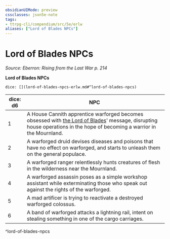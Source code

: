 ```yaml
---
obsidianUIMode: preview
cssclasses: json5e-note
tags:
- ttrpg-cli/compendium/src/5e/erlw
aliases: ["Lord of Blades NPCs"]
---
```

# Lord of Blades NPCs
*Source: Eberron: Rising from the Last War p. 214* 

**Lord of Blades NPCs**

`dice: [](lord-of-blades-npcs-erlw.md#^lord-of-blades-npcs)`

| dice: d6 | NPC |
|----------|-----|
| 1 | A House Cannith apprentice warforged becomes obsessed with [the Lord of Blades](Misc%20Files/CLI/compendium/bestiary/npc/the-lord-of-blades-erlw.md)' message, disrupting house operations in the hope of becoming a warrior in the Mournland. |
| 2 | A warforged druid devises diseases and poisons that have no effect on warforged, and starts to unleash them on the general populace. |
| 3 | A warforged ranger relentlessly hunts creatures of flesh in the wilderness near the Mournland. |
| 4 | A warforged assassin poses as a simple workshop assistant while exterminating those who speak out against the rights of the warforged. |
| 5 | A mad artificer is trying to reactivate a destroyed warforged colossus. |
| 6 | A band of warforged attacks a lightning rail, intent on stealing something in one of the cargo carriages. |
^lord-of-blades-npcs